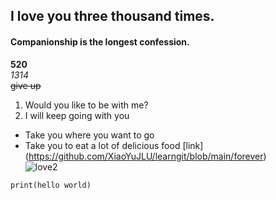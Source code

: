 ## I love you three thousand times.  
#### Companionship is the longest confession.  
**520**  
*1314*  
~~give up~~  
1. Would you like to be with me?  
2. I will keep going with you  
+ Take you where you want to go
+ Take you to eat a lot of delicious food
[link]
(https://github.com/XiaoYuJLU/learngit/blob/main/forever)<br>
![love2](http://pic.sogou.com/d?query=表白&forbidqc=&entityid=&preQuery=&rawQuery=&queryList=&st=&did=104)<br>
```
print(hello world)
````
